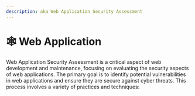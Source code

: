 ```yaml
---
description: aka Web Application Security Assessment
---
```


# 🕸️ Web Application

Web Application Security Assessment is a critical aspect of web development and maintenance, focusing on evaluating the security aspects of web applications. The primary goal is to identify potential vulnerabilities in web applications and ensure they are secure against cyber threats. This process involves a variety of practices and techniques:
